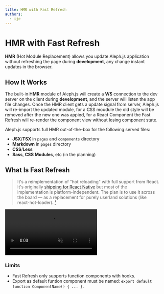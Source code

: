 ```yaml
---
title: HMR with Fast Refresh
authors:
  - ije
---
```


# HMR with Fast Refresh

**HMR** (Hot Module Replacement) allows you update Aleph.js application without refreshing the page during **development**, any change instant updates in the browser.

## How It Works

The built-in **HMR** module of Aleph.js will create a **WS** connection to the dev server on the client during **development**, and the server will listen the app file changes. Once the HMR client gets a update signal from server, Aleph.js will re-import the updated module, for a CSS moudule the old style will be removed after the new one was appied, for a React Component the Fast Refresh will re-render the component view without losing component state.

Aleph.js supports full HMR out-of-the-box for the following served files:

- **JSX**/**TSX** in `pages` and `components` directory
- **Markdown** in `pages`  directory
- **CSS**/**Less**
- **Sass**, **CSS Modules**, etc (in the planning)

## What Is Fast Refresh

> It's a reimplementation of "hot reloading" with full support from React. It's originally [shipping for React Native](https://twitter.com/dan_abramov/status/1169687758849400832) but most of the implementation is platform-independent. The plan is to use it across the board — as a replacement for purely userland solutions (like react-hot-loader). [¹]

<video src="/docs/fast-refresh.mp4" loop autoplay muted></video>

[¹]: https://github.com/facebook/react/issues/16604#issuecomment-528663101

### Limits
- Fast Refresh only supports function components with hooks.
- Export as default funtion component must be named: `export default function ComponentName() { ... }`.
